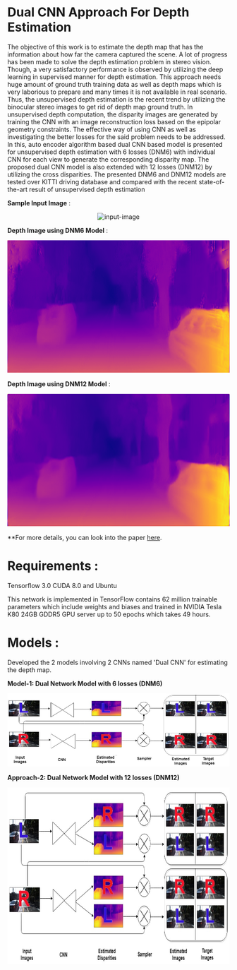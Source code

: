 # Dual CNN Approach For Depth Estimation 
   The objective of this work is to estimate the depth map that has the information about how far the camera captured the scene. A lot of progress has been made to solve the depth estimation problem in stereo vision. Though, a very satisfactory performance is observed by utilizing the deep learning in supervised manner for depth estimation. This approach needs huge amount of ground truth training data as well as depth maps which is very laborious to prepare and many times it is not available in real scenario. Thus, the unsupervised depth estimation is the recent trend by utilizing the binocular stereo images to get rid of depth map ground truth. In unsupervised depth computation, the disparity images are generated by training the CNN with an image reconstruction loss based on the epipolar geometry constraints. The effective way of using CNN as well as investigating the better losses for the said problem needs to be addressed. In this, auto encoder algorithm based dual CNN based model is presented for unsupervised depth estimation with 6 losses (DNM6) with individual CNN for each view to generate the corresponding disparity map. The proposed dual CNN model is also extended with 12 losses (DNM12) by utilizing the cross disparities. The presented DNM6 and DNM12 models are tested over KITTI driving database and compared with the recent state-of-the-art result of unsupervised depth estimation
 
**Sample Input Image** : 
<p align="center">
  <img src="input.jpg" height=300 width=600 alt="input-image">
</p>

**Depth Image using DNM6 Model** :
<p align="center">
  <img src="DNM6_output.png" height=300 width=600 alt="output-depth-map">
</p>

**Depth Image using DNM12 Model** :
<p align="center">
  <img src="DNM12_output.png" height=300 width=600 alt="output-depth-map">
</p>

**For more details, you can look into the paper [here](https://arxiv.org/pdf/1804.06324.pdf).

# Requirements :
Tensorflow 3.0
CUDA 8.0 and
Ubuntu
  
   This network is implemented in TensorFlow contains 62 million trainable parameters which include weights and biases and trained in NVIDIA Tesla K80 24GB GDDR5 GPU server up to 50 epochs which takes 49 hours.
   
# Models :
Developed the 2 models involving 2 CNNs named 'Dual CNN' for estimating the depth map.

**Model-1:  Dual Network Model with 6 losses (DNM6)** 

<p align="center">
  <img src="M1_DNM6.jpg" alt="first-approach">
</p>

**Approach-2:  Dual Network Model with 12 losses (DNM12)**

<p align="center">
  <img src="M2_DNM12.jpg" height=400 alt="second-approach">
</p>




